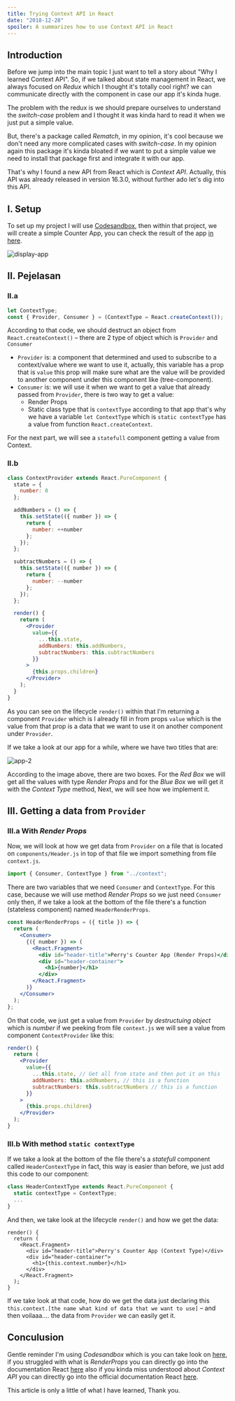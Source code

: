 ```yaml
---
title: Trying Context API in React
date: "2018-12-28"
spoiler: A summarizes how to use Context API in React
---
```


## Introduction

Before we jump into the main topic I just want to tell a story about "Why I learned Context API". So, if we talked about state management in React, we always focused on _Redux_ which I thought it's totally cool right? we can communicate directly with the component in case our app it's kinda huge.

The problem with the redux is we should prepare ourselves to understand the _switch-case_ problem and I thought it was kinda hard to read it when we just put a simple value.

But, there's a package called _Rematch_, in my opinion, it's cool because we don't need any more complicated cases with _switch-case_. In my opinion again this package it's kinda bloated if we want to put a simple value we need to install that package first and integrate it with our app.

That's why I found a new API from React which is _Context API_. Actually, this API was already released in version 16.3.0, without further ado let's dig into this API.

## I. Setup

To set up my project I will use [Codesandbox](https://codesandbox.io/), then within that project, we will create a simple Counter App, you can check the result of the app [in here](https://codesandbox.io/s/n7rj5lxrzp).

![display-app](./app.png)

## II. Pejelasan

### II.a

```jsx
let ContextType;
const { Provider, Consumer } = (ContextType = React.createContext());
```

According to that code, we should destruct an object from `React.createContext()` – there are 2 type of object which is `Provider` and `Consumer`

- `Provider` is: a component that determined and used to subscribe to a context/value where we want to use it, actually, this variable has a prop that is `value` this prop will make sure what are the value will be provided to another component under this component like (tree-component).
- `Consumer` is: we will use it when we want to get a value that already passed from `Provider`, there is two way to get a value:
  - Render Props
  - Static class type that is `contextType` according to that app that's why we have a variable `let ContextType` which is `static contextType` has a value from function `React.createContext`.

For the next part, we will see a `statefull` component getting a value from Context.

### II.b

```jsx
class ContextProvider extends React.PureComponent {
  state = {
    number: 0
  };

  addNumbers = () => {
    this.setState(({ number }) => {
      return {
        number: ++number
      };
    });
  };

  subtractNumbers = () => {
    this.setState(({ number }) => {
      return {
        number: --number
      };
    });
  };

  render() {
    return (
      <Provider
        value={{
          ...this.state,
          addNumbers: this.addNumbers,
          subtractNumbers: this.subtractNumbers
        }}
      >
        {this.props.children}
      </Provider>
    );
  }
}
```

As you can see on the lifecycle `render()` within that I'm returning a component `Provider` which is I already fill in from props `value` which is the value from that prop is a data that we want to use it on another component under `Provider`.

If we take a look at our app for a while, where we have two titles that are:

![app-2](./app-2.png)

According to the image above, there are two boxes. For the _Red Box_ we will get all the values with type _Render Props_ and for the _Blue Box_ we will get it with the _Context Type_ method, Next, we will see how we implement it.

## III. Getting a data from `Provider`

### III.a With _Render Props_

Now, we will look at how we get data from `Provider` on a file that is located on `components/Header.js` in top of that file we import something from file `context.js`.

```jsx
import { Consumer, ContextType } from "../context";
```

There are two variables that we need `Consumer` and `ContextType`. For this case, because we will use method _Render Props_ so we just need `Consumer` only then, if we take a look at the bottom of the file there's a function (stateless component) named `HeaderRenderProps`.

```jsx
const HeaderRenderProps = ({ title }) => {
  return (
    <Consumer>
      {({ number }) => (
        <React.Fragment>
          <div id="header-title">Perry's Counter App (Render Props)</div>
          <div id="header-container">
            <h1>{number}</h1>
          </div>
        </React.Fragment>
      )}
    </Consumer>
  );
};
```

On that code, we just get a value from `Provider` by _destructuing object_ which is _number_ if we peeking from file `context.js` we will see a value from component `ContextProvider` like this:

```jsx
render() {
  return (
    <Provider
      value={{
        ...this.state, // Get all from state and then put it on this
        addNumbers: this.addNumbers, // this is a function
        subtractNumbers: this.subtractNumbers // this is a function
      }}
    >
      {this.props.children}
    </Provider>
  );
}
```

### III.b With method `static contextType`

If we take a look at the bottom of the file there's a _statefull_ component called `HeaderContextType` in fact, this way is easier than before, we just add this code to our component:

```jsx
class HeaderContextType extends React.PureComponent {
  static contextType = ContextType;
  ...
}
```

And then, we take look at the lifecycle `render()` and how we get the data:

```jsx{6}
render() {
  return (
    <React.Fragment>
      <div id="header-title">Perry's Counter App (Context Type)</div>
      <div id="header-container">
        <h1>{this.context.number}</h1>
      </div>
    </React.Fragment>
  );
}
```

If we take look at that code, how do we get the data just declaring this `this.context.[the name what kind of data that we want to use]` – and then voilaaa.... the data from `Provider` we can easily get it.

## Conculusion

Gentle reminder I'm using _Codesandbox_ which is you can take look on [here](https://codesandbox.io/s/n7rj5lxrzp), if you struggled with what is _RenderProps_ you can directly go into the documentation React [here](https://reactjs.org/docs/render-props.html) also if you kinda miss understood about _Context API_ you can directly go into the official documentation React [here](https://reactjs.org/docs/context.html).

This article is only a little of what I have learned, Thank you.
